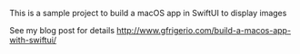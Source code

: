 This is a sample project to build a macOS app in SwiftUI to display images

See my blog post for details http://www.gfrigerio.com/build-a-macos-app-with-swiftui/
